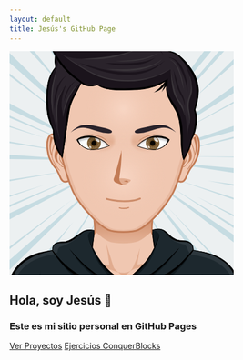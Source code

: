 ```yaml
---
layout: default
title: Jesús's GitHub Page
---
```


<section class="hero">
  <div class="hero-content">
    <img src="assets/img/avatar.png" alt="Jesús" class="hero-avatar">
    <h1>Hola, soy <span class="name-highlight">Jesús</span> 👋</h1>
    <h3>Este es mi sitio personal en GitHub Pages</h3>
    <div class="hero-buttons">
      <a href="./projects/">Ver Proyectos</a>
      <a href="./exercises/">Ejercicios ConquerBlocks</a>
    </div>
  </div>
</section>
